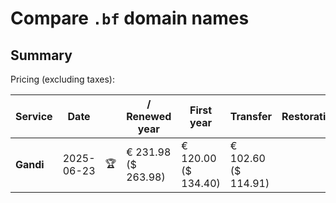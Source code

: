 # Compare `.bf` domain names

## Summary

Pricing (excluding taxes):

| Service | Date |  | / Renewed year | First year | Transfer | Restoration |
|--|--|--|--|--|--|--|
| **Gandi** | 2025-06-23 | 🏆 | € 231.98<br>($ 263.98) | € 120.00<br>($ 134.40) | € 102.60<br>($ 114.91) |  |
